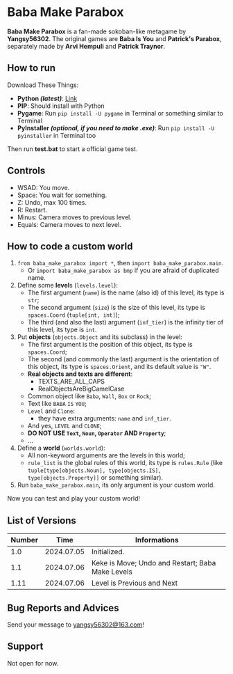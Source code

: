 # Baba Make Parabox

**Baba Make Parabox** is a fan-made sokoban-like metagame by **Yangsy56302**.
The original games are **Baba Is You** and **Patrick's Parabox**,
separately made by **Arvi Hempuli** and **Patrick Traynor**.

## How to run

Download These Things:
- **Python *(latest)***: [Link](https://www.python.org/downloads/)
- **PIP**: Should install with Python
- **Pygame**: Run `pip install -U pygame` in Terminal or something similar to Terminal
- **PyInstaller *(optional, if you need to make .exe)***: Run `pip install -U pyinstaller` in Terminal too

Then run **test.bat** to start a official game test.

## Controls

- WSAD: You move.
- Space: You wait for something.
- Z: Undo, max 100 times.
- R: Restart.
- Minus: Camera moves to previous level.
- Equals: Camera moves to next level.

## How to code a custom world

1. `from baba_make_parabox import *`, then `import baba_make_parabox.main`.
    - Or `import baba_make_parabox as bmp` if you are afraid of duplicated name.
2. Define some **level**s (`levels.level`):
    - The first argument (`name`) is the name (also id) of this level, its type is `str`;
    - The second argument (`size`) is the size of this level, its type is `spaces.Coord` (`tuple[int, int]`);
    - The third (and also the last) argument (`inf_tier`) is the infinity tier of this level, its type is `int`.
3. Put **objects** (`objects.Object` and its subclass) in the level:
    - The first argument is the position of this object, its type is `spaces.Coord`;
    - The second (and commonly the last) argument is the orientation of this object, its type is `spaces.Orient`, and its default value is `"W"`.
    - **Real objects and texts are different**:
        - TEXTS_ARE_ALL_CAPS
        - RealObjectsAreBigCamelCase
    - Common object like `Baba`, `Wall`, `Box` or `Rock`;
    - Text like `BABA` `IS` `YOU`;
    - `Level` and `Clone`:
        - they have extra arguments: `name` and `inf_tier`.
    - And yes, `LEVEL` and `CLONE`;
    - **DO NOT USE `Text`, `Noun`, `Operator` AND `Property`**;
    - ...
4. Define a **world** (`worlds.world`):
    - All non-keyword arguments are the levels in this world;
    - `rule_list` is the global rules of this world, its type is `rules.Rule` (like `tuple[type[objects.Noun], type[objects.IS], type[objects.Property]]` or something similar).
5. Run `baba_make_parabox.main`, its only argument is your custom world.

Now you can test and play your custom world!

## List of Versions

| Number |    Time    | Informations |
|--------|------------|--------------|
| 1.0    | 2024.07.05 | Initialized. |
| 1.1    | 2024.07.06 | Keke is Move; Undo and Restart; Baba Make Levels |
| 1.11   | 2024.07.06 | Level is Previous and Next |

## Bug Reports and Advices

Send your message to yangsy56302@163.com!

## Support

Not open for now.